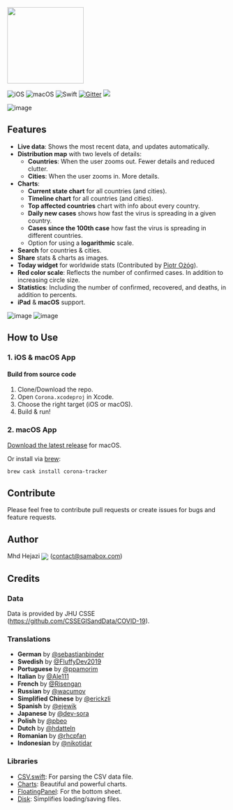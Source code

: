 <img src="https://user-images.githubusercontent.com/121827/78813826-4709ac80-79d6-11ea-9406-247ebabd815b.png" height="175">

![iOS](https://img.shields.io/badge/iOS-10%20-blue)
![macOS](https://img.shields.io/badge/macOS-10.15-blue)
![Swift](https://img.shields.io/badge/Swift-5-orange?logo=Swift&logoColor=white)
[![Gitter](https://badges.gitter.im/CoronaTrackerApp/community.svg)](https://gitter.im/CoronaTrackerApp/community?utm_source=badge&utm_medium=badge&utm_campaign=pr-badge)
<a href="https://twitter.com/intent/follow?screen_name=Hejazi"><img src="https://img.shields.io/badge/@hejazi-x?color=08a0e9&logo=twitter&logoColor=white" /></a>

![image](https://user-images.githubusercontent.com/121827/77246699-e25efb80-6c3a-11ea-8a49-30bd87ff33c0.png)

## Features
* __Live data__: Shows the most recent data, and updates automatically.
* __Distribution map__ with two levels of details:
  * __Countries__: When the user zooms out. Fewer details and reduced clutter.
  * __Cities__: When the user zooms in. More details.
* __Charts__:
   * __Current state chart__ for all countries (and cities).
   * __Timeline chart__ for all countries (and cities).
   * __Top affected countries__ chart with info about every country.
   * __Daily new cases__ shows how fast the virus is spreading in a given country.
   * __Cases since the 100th case__ how fast the virus is spreading in different countries.
   * Option for using a __logarithmic__ scale.
* __Search__ for countries & cities.
* __Share__ stats & charts as images.
* __Today widget__ for worldwide stats (Contributed by [Piotr Ożóg](https://github.com/pbeo)).
* __Red color scale__: Reflects the number of confirmed cases. In addition to increasing circle size.
* __Statistics__: Including the number of confirmed, recovered, and deaths, in addition to percents.
* __iPad__ & __macOS__ support.

![image](https://user-images.githubusercontent.com/121827/77246980-a6796580-6c3d-11ea-80dd-57833a7c386a.png)
![image](https://user-images.githubusercontent.com/121827/77247007-03751b80-6c3e-11ea-91fc-b3d535fda6a2.png)

## How to Use
### 1. iOS & macOS App
#### Build from source code
1. Clone/Download the repo.
2. Open `Corona.xcodeproj` in Xcode.
3. Choose the right target (iOS or macOS).
4. Build & run!

### 2. macOS App
[Download the latest release](https://github.com/mhdhejazi/CoronaTracker/releases/latest) for macOS.

Or install via [brew](http://brew.sh):

  ```bash
  brew cask install corona-tracker
  ```

## Contribute
Please feel free to contribute pull requests or create issues for bugs and feature requests.

## Author
Mhd Hejazi <a href="https://twitter.com/intent/follow?screen_name=Hejazi"><img src="https://img.shields.io/badge/@hejazi-x?color=08a0e9&logo=twitter&logoColor=white" valign="middle" /></a> (contact@samabox.com)

## Credits
### Data
Data is provided by JHU CSSE (https://github.com/CSSEGISandData/COVID-19).

### Translations
* __German__ by [@sebastianbinder](https://github.com/sebastianbinder)
* __Swedish__ by [@FluffyDev2019](https://github.com/FluffyDev2019)
* __Portuguese__ by [@ppamorim](https://github.com/ppamorim)
* __Italian__ by [@Ale111](https://github.com/Ale111)
* __French__ by [@Risengan](https://github.com/Risengan)
* __Russian__ by [@wacumov](https://github.com/wacumov)
* __Simplified Chinese__ by [@erickzli](https://github.com/erickzli)
* __Spanish__ by [@ejewik](https://github.com/ejewik)
* __Japanese__ by [@dev-sora](https://github.com/dev-sora)
* __Polish__ by [@pbeo](https://github.com/pbeo)
* __Dutch__ by [@hdatteln](https://github.com/hdatteln)
* __Romanian__ by [@rhcpfan](https://github.com/rhcpfan)
* __Indonesian__ by [@nikotidar](https://github.com/nikotidar)

### Libraries
* [CSV.swift](https://github.com/yaslab/CSV.swift): For parsing the CSV data file.
* [Charts](https://github.com/danielgindi/Charts): Beautiful and powerful charts.
* [FloatingPanel](https://github.com/SCENEE/FloatingPanel): For the bottom sheet.
* [Disk](https://github.com/saoudrizwan/Disk): Simplifies loading/saving files.
